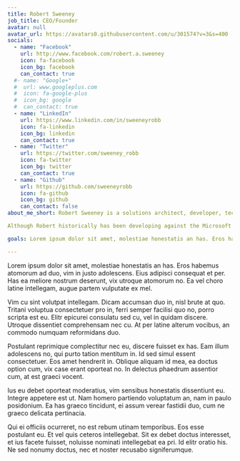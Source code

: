 ```yaml
---
title: Robert Sweeney
job_title: CEO/Founder
avatar: null
avatar_url: https://avatars0.githubusercontent.com/u/301574?v=3&s=400
socials:
  - name: "Facebook"
    url: http://www.facebook.com/robert.a.sweeney
    icon: fa-facebook
    icon_bg: facebook
    can_contact: true
  #- name: "Google+"
  #  url: www.googleplus.com
  #  icon: fa-google-plus
  #  icon_bg: google
  #  can_contact: true
  - name: "LinkedIn"
    url: https://www.linkedin.com/in/sweeneyrobb
    icon: fa-linkedin
    icon_bg: linkedin
    can_contact: true
  - name: "Twitter"
    url: https://twitter.com/sweeney_robb
    icon: fa-twitter
    icon_bg: twitter
    can_contact: true
  - name: "Github"
    url: https://github.com/sweeneyrobb
    icon: fa-github
    icon_bg: github
    can_contact: false
about_me_short: Robert Sweeney is a solutions architect, developer, technology enthusiast, and proud father. Robert has been developing custom software professionally, for over 16 years. He started his facination with software working with the WIN32 API programming and Visual Basic 3.0. During his tenure with Dell Services Robert has held roles as a Technical Consultant, Senior Technical Advisor, and Principal Consultant, specializing in Custom .NET Development, SharePoint 2013, Office 365 and Windows Azure.

Although Robert historically has been developing against the Microsoft stack, he enjoys learning about other platforms and technologies. He is also an advocate for small businesses and spends time helping out with his wife’s small business and assisting other small businesses with his founded services company Sophcon.

goals: Lorem ipsum dolor sit amet, molestiae honestatis an has. Eros habemus atomorum ad duo, vim in justo adolescens. Eius adipisci consequat et per. Has ea meliore nostrum deserunt, vix utroque atomorum no. Ea vel choro latine intellegam, augue partem vulputate ex mel.

---
```


Lorem ipsum dolor sit amet, molestiae honestatis an has. Eros habemus atomorum ad duo, vim in justo adolescens. Eius adipisci consequat et per. Has ea meliore nostrum deserunt, vix utroque atomorum no. Ea vel choro latine intellegam, augue partem vulputate ex mel.

Vim cu sint volutpat intellegam. Dicam accumsan duo in, nisl brute at quo. Tritani voluptua consectetuer pro in, ferri semper facilisi quo no, porro scripta est eu. Elitr epicurei consulatu sed cu, vel in quidam discere. Utroque dissentiet comprehensam nec cu. At per latine alterum vocibus, an commodo numquam reformidans duo.

Postulant reprimique complectitur nec eu, discere fuisset ex has. Eam illum adolescens no, qui purto tation mentitum in. Id sed simul essent consectetuer. Eos amet hendrerit in. Oblique aliquam id mea, ea doctus option cum, vix case erant oporteat no. In delectus phaedrum assentior cum, at est graeci vocent.

Ius eu debet oporteat moderatius, vim sensibus honestatis dissentiunt eu. Integre appetere est ut. Nam homero partiendo voluptatum an, nam in paulo posidonium. Ea has graeco tincidunt, ei assum verear fastidii duo, cum ne graeco delicata pertinacia.

Qui ei officiis ocurreret, no est rebum utinam temporibus. Eos esse postulant eu. Et vel quis ceteros intellegebat. Sit ex debet doctus interesset, et ius facete fuisset, noluisse nominati intellegebat ea pri. Id elitr oratio his. Ne sed nonumy doctus, nec et noster recusabo signiferumque.
